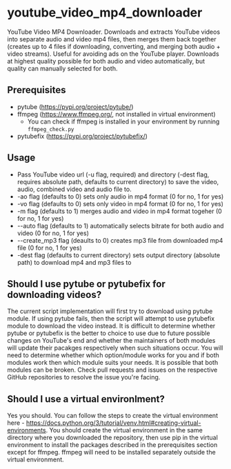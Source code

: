 # youtube_video_mp4_downloader
YouTube Video MP4 Downloader. Downloads and extracts YouTube videos into separate audio and video mp4 files, then merges them back together (creates up to 4 files if downloading, converting, and merging both audio + video streams). Useful for avoiding ads on the YouTube player. Downloads at highest quality possible for both audio and video automatically, but quality can manually selected for both.


## Prerequisites
- pytube (https://pypi.org/project/pytube/)
- ffmpeg (https://www.ffmpeg.org/, not installed in virtual environment)
  - You can check if ffmpeg is installed in your environment by running `ffmpeg_check.py`
- pytubefix (https://pypi.org/project/pytubefix/)


## Usage
* Pass YouTube video url (-u flag, required) and directory (-dest flag, requires absolute path, defaults to current directory) to save the video, audio, combined video and audio file to.
* -ao flag (defaults to 0) sets only audio in mp4 format (0 for no, 1 for yes)
* -vo flag (defaults to 0) sets only video in mp4 format (0 for no, 1 for yes)
* -m flag (defaults to 1) merges audio and video in mp4 format togeher (0 for no, 1 for yes)
* --auto flag (defaults to 1) automatically selects bitrate for both audio and video (0 for no, 1 for yes)
* --create_mp3 flag (deaults to 0) creates mp3 file from downloaded mp4 file (0 for no, 1 for yes)
* -dest flag (defaults to current directory) sets output directory (absolute path) to download mp4 and mp3 files to


## Should I use pytube or pytubefix for downloading videos?
The current script implementation will first try to download using pytube module. If using pytube fails, then the script will attempt to use pytubefix module to download the video instead.
It is difficult to determine whether pytube or pytubefix is the better to choice to use due to future possible changes on YouTube's end and whether the maintainers of both modules will update their pacakges respectively when such situations occur.
You will need to determine whether which option/module works for you and if both modules work then which module suits your needs. It is possible that both modules can be broken. Check pull requests and issues on the respective GitHub repositories to resolve the issue you're facing.


## Should I use a virtual environlment?
Yes you should. You can follow the steps to create the virtual environment here - https://docs.python.org/3/tutorial/venv.html#creating-virtual-environments. You should create the virtual environment in the same directory where you downloaded the repository, then use pip in the virtual environment to install the packages described in the prerequisites section except for ffmpeg. ffmpeg will need to be installed separately outside the virtual environment.
